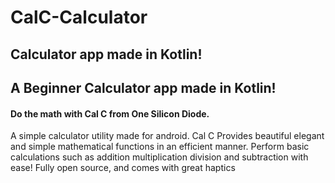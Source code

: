 # CalC-Calculator
## Calculator app made in Kotlin!
## A Beginner Calculator app made in Kotlin!
#### Do the math with Cal C from One Silicon Diode.
A simple calculator utility made for android. Cal C Provides beautiful elegant and simple mathematical functions in an efficient manner. Perform basic calculations such as addition multiplication division and subtraction with ease! Fully open source, and comes with great haptics
